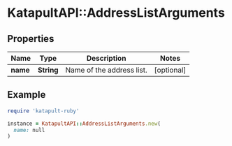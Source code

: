 # KatapultAPI::AddressListArguments

## Properties

| Name | Type | Description | Notes |
| ---- | ---- | ----------- | ----- |
| **name** | **String** | Name of the address list. | [optional] |

## Example

```ruby
require 'katapult-ruby'

instance = KatapultAPI::AddressListArguments.new(
  name: null
)
```

